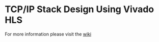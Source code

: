 
TCP/IP Stack Design Using Vivado HLS
======================================

For more information please visit the [wiki](http://github.com/dsidler/fpga-network-stack/wiki)
